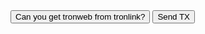 <!DOCTYPE html>
<html lang="en">
    <head>
    <meta charset="UTF-8">
    <meta name="viewport" content="width=device-width, initial-scale=1.0">
    <meta http-equiv="X-UA-Compatible" content="ie=edge">
    <title>Document</title>
    </head>
    <body>
    <button onclick="gettronweb()">Can you get tronweb from tronlink?</button>
    <button onclick="sendtx()">Send TX</button>    
	<script>
        function gettronweb(){
        	if(window.tronWeb && window.tronWeb.defaultAddress.base58){
            	document.write("Yes, catch it: ",window.tronWeb.defaultAddress.base58)
            }else{
				document.write("failed")
			}
        }
		function sendtx(){
			document.write("fase 0")
			if (window.tronWeb && window.tronWeb.defaultAddress.base58) {
                document.write("fase 1")
				var tronweb = window.tronWeb
				document.write("fase 2")
				var fromadd = window.tronWeb.defaultAddress.base58
                document.write("fase 3")
				var tx = tronweb.transactionBuilder.sendTrx('TRQyHhdcfRzjwqNS1t4mesaqLF5rEyRT4R', 10)
                document.write("fase 4")
 				var signedTx = tronweb.trx.sign(tx)
                document.write("fase 5")
				var broastTx = tronweb.trx.sendRawTransaction(signedTx)
                document.write("fatto")
            } else {
				document.write("fallimento")
			}
		}
    </script>
    </body>
</html>
